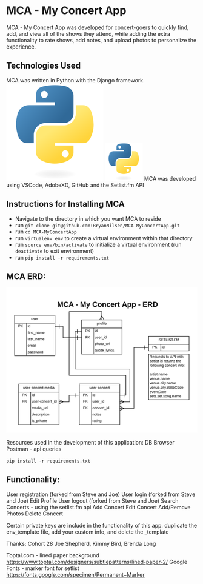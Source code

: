 # MCA - My Concert App
MCA - My Concert App was developed for concert-goers to quickly find, add, and view all of the shows they attend, while adding the extra functionality to rate shows, add notes, and upload photos to personalize the experience.


## Technologies Used
MCA was written in Python with the Django framework.
![Python Logo](/mcaapp/static/mcaapp/images/python-logo.svg)
<img src="/mcaapp/static/mcaapp/images/python-logo.svg" width="100" />
MCA was developed using VSCode, AdobeXD, GitHub and the Setlist.fm API


## Instructions for Installing MCA
* Navigate to the directory in which you want MCA to reside
* run `git clone git@github.com:BryanNilsen/MCA-MyConcertApp.git`
* run `cd MCA-MyConcertApp`
* run `virtualenv env` to create a virtual environment within that directory
* run `source env/bin/activate` to initialize a virtual environment (run `deactivate` to exit environment)
* run `pip install -r requirements.txt`


## MCA ERD:
![ERD](MCA-ERD.png)


Resources used in the development of this application:
DB Browser
Postman - api queries

```pip install -r requirements.txt```

## Functionality:
User registration (forked from Steve and Joe)
User login (forked from Steve and Joe)
Edit Profile
User logout (forked from Steve and Joe)
Search Concerts - using the setlist.fm api
Add Concert
Edit Concert
Add/Remove Photos
Delete Concert


Certain private keys are include in the functionality of this app.
duplicate the env_template file, add your custom info, and delete the _template


Thanks:
Cohort 28
Joe Shepherd, Kimmy Bird, Brenda Long

Toptal.com - lined paper background
https://www.toptal.com/designers/subtlepatterns/lined-paper-2/
Google Fonts - marker font for setlist
https://fonts.google.com/specimen/Permanent+Marker